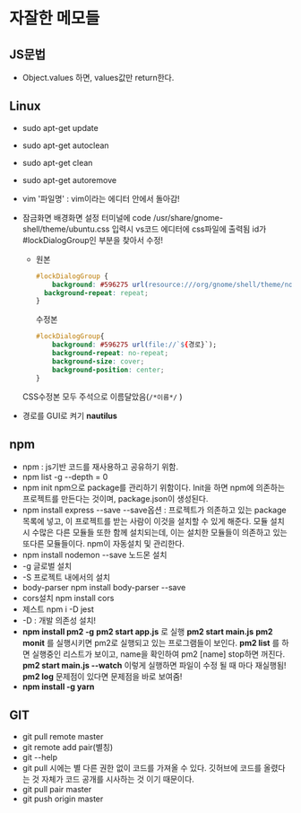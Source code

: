 # 자잘한 메모들

## JS문법

- Object.values 하면, values값만 return한다.

## Linux

- sudo apt-get update

- sudo apt-get autoclean

- sudo apt-get clean

- sudo apt-get autoremove

- vim '파일명' : vim이라는 에디터 안에서 돌아감!

- 잠금화면 배경화면 설정
  터미널에 code /usr/share/gnome-shell/theme/ubuntu.css
  입력시 vs코드 에디터에 css파일에 출력됨 id가 \#lockDialogGroup인 부분을 찾아서 수정!

  - 원본

    ```css
    #lockDialogGroup {
        background: #596275 url(resource:///org/gnome/shell/theme/noise-texture.png);
      background-repeat: repeat;
    }
    ```

    수정본

    ```css
    #lockDialogGroup{
        background: #596275 url(file://`${경로}`);
        background-repeat: no-repeat;
        background-size: cover;
        background-position: center; 
    }
    ```

  CSS수정본 모두 주석으로 이름달았음(`/*이름*/` )
  
- 경로를 GUI로 켜기 **nautilus**

## npm

- npm : js기반 코드를 재사용하고 공유하기 위함.
- npm list -g --depth = 0
- npm init 
  npm으로 package를 관리하기 위함이다. Init을 하면 npm에 의존하는 프로젝트를 만든다는 것이며, package.json이 생성된다.
- npm install express --save
  --save옵션 : 프로젝트가 의존하고 있는 package목록에 넣고, 이 프로젝트를 받는 사람이 이것을 설치할 수 있게 해준다.
  모듈 설치시 수많은 다른 모듈들 또한 함께 설치되는데, 이는 설치한 모듈들이 의존하고 있는 또다른 모듈들이다. npm이 자동설치 및 관리한다.
- npm install nodemon --save
  노드몬 설치
- -g 글로벌 설치
- -S 프로젝트 내에서의 설치
- body-parser
  npm install body-parser --save
- cors설치
  npm install cors
- 제스트
  npm i -D jest
- -D : 개발 의존성 설치!
- **npm install pm2 -g**
  **pm2 start app.js** 로 실행
  **pm2 start main.js**
  **pm2 monit** 를 실행시키면 pm2로 실행되고 있는 프로그램들이 보인다.
  **pm2 list** 를 하면 실행중인 리스트가 보이고, name을 확인하여 pm2 [name] stop하면 꺼진다.
  **pm2 start main.js --watch** 이렇게 실행하면 파일이 수정 될 때 마다 재실행됨!
  **pm2 log** 문제점이 있다면 문제점을 바로 보여줌!
- **npm install -g yarn**

## GIT

- git pull remote master
- git remote add pair(별칭) <url>
- git --help
- git pull 시에는 별 다른 권한 없이 코드를 가져올 수 있다.
  깃허브에 코드를 올렸다는 것 자체가 코드 공개를 시사하는 것 이기 때문이다.
- git pull pair master
- git push origin master